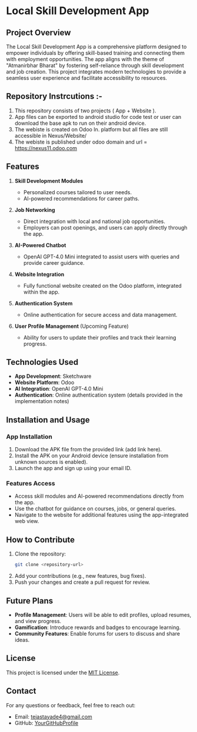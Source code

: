 # Local Skill Development App

## Project Overview
The Local Skill Development App is a comprehensive platform designed to empower individuals by offering skill-based training and connecting them with employment opportunities. The app aligns with the theme of "Atmanirbhar Bharat" by fostering self-reliance through skill development and job creation. This project integrates modern technologies to provide a seamless user experience and facilitate accessibility to resources.

## Repository Instrcutions :- 
1. This repository consists of two projects ( App + Website ).
2. App files can be exported to android studio for code test or user can download the base apk to run on their android device.
3. The webiste is created on Odoo In. platform but all files are still accessible in Nexus/Website/
4. The webiste is published under odoo domain and url = https://nexus11.odoo.com

## Features
1. **Skill Development Modules**
   - Personalized courses tailored to user needs.
   - AI-powered recommendations for career paths.

2. **Job Networking**
   - Direct integration with local and national job opportunities.
   - Employers can post openings, and users can apply directly through the app.

3. **AI-Powered Chatbot**
   - OpenAI GPT-4.0 Mini integrated to assist users with queries and provide career guidance.

4. **Website Integration**
   - Fully functional website created on the Odoo platform, integrated within the app.

5. **Authentication System**
   - Online authentication for secure access and data management.

6. **User Profile Management** (Upcoming Feature)
   - Ability for users to update their profiles and track their learning progress.

## Technologies Used
- **App Development**: Sketchware
- **Website Platform**: Odoo
- **AI Integration**: OpenAI GPT-4.0 Mini
- **Authentication**: Online authentication system (details provided in the implementation notes)

## Installation and Usage
### App Installation
1. Download the APK file from the provided link (add link here).
2. Install the APK on your Android device (ensure installation from unknown sources is enabled).
3. Launch the app and sign up using your email ID.

### Features Access
- Access skill modules and AI-powered recommendations directly from the app.
- Use the chatbot for guidance on courses, jobs, or general queries.
- Navigate to the website for additional features using the app-integrated web view.

## How to Contribute
1. Clone the repository:
   ```bash
   git clone <repository-url>
   ```
2. Add your contributions (e.g., new features, bug fixes).
3. Push your changes and create a pull request for review.

## Future Plans
- **Profile Management**: Users will be able to edit profiles, upload resumes, and view progress.
- **Gamification**: Introduce rewards and badges to encourage learning.
- **Community Features**: Enable forums for users to discuss and share ideas.

## License
This project is licensed under the [MIT License](LICENSE).

## Contact
For any questions or feedback, feel free to reach out:
- Email: tejastayade4@gmail.com
- GitHub: [YourGitHubProfile](https://github.com/YourGitHubProfile)

